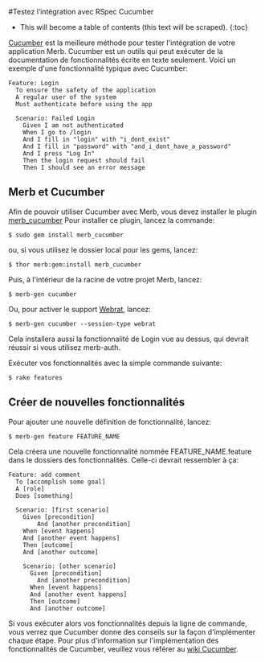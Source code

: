 #Testez l’intégration avec RSpec Cucumber

* This will become a table of contents (this text will be scraped).
{:toc}

[Cucumber][] est la meilleure méthode pour tester l'intégration de votre
application Merb.
Cucumber est un outils qui peut exécuter de la documentation de fonctionnalités écrite
en texte seulement.
Voici un exemple d'une fonctionnalité typique avec Cucumber:

    Feature: Login
      To ensure the safety of the application
      A regular user of the system
      Must authenticate before using the app

      Scenario: Failed Login
        Given I am not authenticated
        When I go to /login
        And I fill in "login" with "i_dont_exist"
        And I fill in "password" with "and_i_dont_have_a_password"
        And I press "Log In"
        Then the login request should fail
        Then I should see an error message

## Merb et Cucumber

Afin de pouvoir utiliser Cucumber avec Merb, vous devez installer le plugin
[merb\_cucumber][]
Pour installer ce plugin, lancez la commande:

    $ sudo gem install merb_cucumber

ou, si vous utilisez le dossier local pour les gems, lancez:

    $ thor merb:gem:install merb_cucumber

Puis, à l'intérieur de la racine de votre projet Merb, lancez:

    $ merb-gen cucumber

Ou, pour activer le support [Webrat][], lancez:

    $ merb-gen cucumber --session-type webrat

Cela installera aussi la fonctionnalité de Login vue au dessus, qui devrait
réussir si vous utilisez merb-auth.

Exécuter vos fonctionnalités avec la simple commande suivante:

    $ rake features

## Créer de nouvelles fonctionnalités

Pour ajouter une nouvelle définition de fonctionnalité, lancez:

    $ merb-gen feature FEATURE_NAME

Cela créera une nouvelle fonctionnalité nommée FEATURE\_NAME.feature dans
le dossiers des fonctionnalités. Celle-ci devrait ressembler à ça:

    Feature: add comment
      To [accomplish some goal]
      A [role]
      Does [something]

      Scenario: [first scenario]
        Given [precondition]
            And [another precondition]
        When [event happens]
        And [another event happens]
        Then [outcome]
        And [another outcome]

        Scenario: [other scenario]
          Given [precondition]
            And [another precondition]
          When [event happens]
          And [another event happens]
          Then [outcome]
          And [another outcome]

Si vous exécuter alors vos fonctionnalités depuis la ligne de commande,
vous verrez que Cucumber donne des conseils sur la façon d'implémenter
chaque étape.
Pour plus d'information sur l'implémentation des fonctionnalités de
Cucumber, veuillez vous référer au [wiki Cucumber][].

[Cucumber]:         http://github.com/aslakhellesoy/cucumber/wikis/home
[merb\_cucumber]:   http://github.com/david/merb_cucumber/tree/master
[Webrat]:           http://github.com/brynary/webrat/wikis
[wiki Cucumber]:    http://github.com/aslakhellesoy/cucumber/wikis/home
